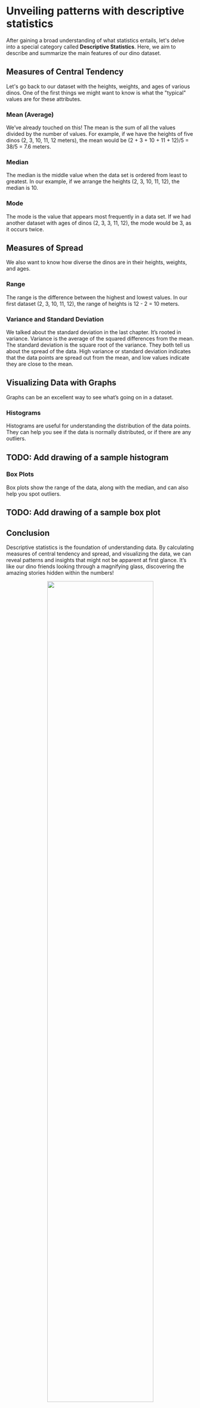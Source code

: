 # Unveiling patterns with descriptive statistics

After gaining a broad understanding of what statistics entails, let's delve into a special category called **Descriptive Statistics**. Here, we aim to describe and summarize the main features of our dino dataset.

## Measures of Central Tendency

Let's go back to our dataset with the heights, weights, and ages of various dinos. One of the first things we might want to know is what the "typical" values are for these attributes.

### Mean (Average)

We’ve already touched on this! The mean is the sum of all the values divided by the number of values. For example, if we have the heights of five dinos (2, 3, 10, 11, 12 meters), the mean would be (2 + 3 + 10 + 11 + 12)/5 = 38/5 = 7.6 meters.

### Median

The median is the middle value when the data set is ordered from least to greatest. In our example, if we arrange the heights (2, 3, 10, 11, 12), the median is 10.

### Mode

The mode is the value that appears most frequently in a data set. If we had another dataset with ages of dinos (2, 3, 3, 11, 12), the mode would be 3, as it occurs twice.

## Measures of Spread

We also want to know how diverse the dinos are in their heights, weights, and ages.

### Range

The range is the difference between the highest and lowest values. In our first dataset (2, 3, 10, 11, 12), the range of heights is 12 - 2 = 10 meters.

### Variance and Standard Deviation

We talked about the standard deviation in the last chapter. It’s rooted in variance. Variance is the average of the squared differences from the mean. The standard deviation is the square root of the variance. They both tell us about the spread of the data. High variance or standard deviation indicates that the data points are spread out from the mean, and low values indicate they are close to the mean.

## Visualizing Data with Graphs

Graphs can be an excellent way to see what’s going on in a dataset.

### Histograms

Histograms are useful for understanding the distribution of the data points. They can help you see if the data is normally distributed, or if there are any outliers.

## TODO: Add drawing of a sample histogram

### Box Plots

Box plots show the range of the data, along with the median, and can also help you spot outliers.

## TODO: Add drawing of a sample box plot

## Conclusion

Descriptive statistics is the foundation of understanding data. By calculating measures of central tendency and spread, and visualizing the data, we can reveal patterns and insights that might not be apparent at first glance. It’s like our dino friends looking through a magnifying glass, discovering the amazing stories hidden within the numbers!

<p align="center">
  <picture>
    <source media="(prefers-color-scheme: dark)" srcset="assets/dino-magnifying-glass-white.png" />
    <img width="75%" src="assets/dino-magnifying-glass-black.png" />
  </picture>
</p>

<br />

---

<div style="display: flex; justify-content: space-between;">
    <a href="/guide/what-is-statistics.md">
        <picture>
            <source media="(prefers-color-scheme: dark)" srcset="https://cloud-c4m75tmer-hack-club-bot.vercel.app/0back.svg">
            <img align="left" width="70" src="https://cloud-c4m75tmer-hack-club-bot.vercel.app/0back.svg" />
        </picture>
    </a>
    <a href="/guide/intro/inferential-statistics.md">
        <em>
            <b>
                Inferential Statistics →
            </b>
        </em>
    </a>
</div>

<br />
